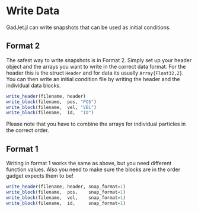 Write Data
==========

GadJet.jl can write snapshots that can be used as initial conditions.

Format 2
--------

The safest way to write snapshots is in Format 2.
Simply set up your header object and the arrays you want to write in the correct data format.
For the header this is the struct `Header` and for data its usually `Array{Float32,2}`.
You can then write an initial condition file by writing the header and the individual data blocks.

```julia
write_header(filename, header)
write_block(filename,  pos, "POS")
write_block(filename,  vel, "VEL")
write_block(filename,  id,  "ID")
```

Please note that you have to combine the arrays for individual particles in the correct order.

Format 1
--------

Writing in format 1 works the same as above, but you need different function values.
Also you need to make sure the blocks are in the order gadget expects them to be!

```julia
write_header(filename, header, snap_format=1)
write_block(filename,  pos,    snap_format=1)
write_block(filename,  vel,    snap_format=1)
write_block(filename,  id,     snap_format=1)
```
